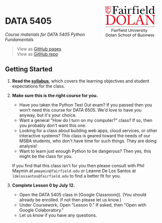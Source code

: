 <img src="https://github.com/christopherhuntley/BUAN5405-docs/blob/master/Slides/img/Dolan.png?raw=true" style="width:180px; float:right">

# DATA 5405 
_Course materials for DATA 5405 Python Fundamentals_   
>View as [GitHub pages](https://pmaymin.github.io/)  
>View as [GitHub repo](https://github.com/pmaymin/data5405)    

## Getting Started
1. **Read the [syllabus](Syllabus.md)**, which covers the learning objectives and student expectations for the class. 
2. **Make sure this is the right course for you.**  
   * Have you taken the Python Test Out exam? If you passed then you won't need this course for DATA 6505. We'd love to have you anyway, but it's your choice. 
   * Want a general "How do I turn on my computer?" class? If so, then you probably don't want this one. 
   * Looking for a class about building web apps, cloud services, or other interactive systems? This class is geared toward the needs of our MSBA students, who don't have time for such things. They are doing analysis!
   * Want to learn just enough Python to be dangerous? Then yes, this might be the class for you. 
   
   If you find that this class isn't for you then please consult with Phil Maymin at `pmaymin@fairfield.edu` or Leanne De Los Santos at `ldelossantos@fairfield.edu` to find a better fit for you. 
3. **Complete Lesson 0 by July 12.**
    * Open the DATA 5405 class in [Google Classroom](. (You should already be enrolled. If not then please let us know.)
    * Under Coursework, Open "Lesson 0." If asked, then "Open with Google Colaboratory."
    * Let us know if you have any questions. 
